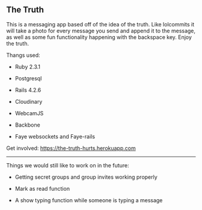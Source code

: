 ## The Truth

This is a messaging app based off of the idea of the truth. Like lolcommits it will take a photo for every message you send and append it to the message, as well as some fun functionality happening with the backspace key.
Enjoy the truth.

Thangs used:

* Ruby 2.3.1

* Postgresql

* Rails 4.2.6

* Cloudinary

* WebcamJS

* Backbone

* Faye websockets and Faye-rails

Get involved: https://the-truth-hurts.herokuapp.com

--------------------------------------------------------------------------------

Things we would still like to work on in the future:

* Getting secret groups and group invites working properly

* Mark as read function

* A show typing function while someone is typing a message
